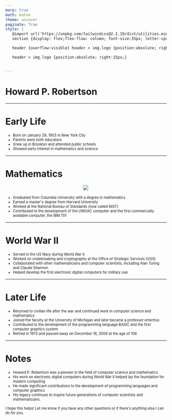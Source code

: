 ```yaml
---
marp: true
math: katex
theme: uncover
paginate: True
style: |
   @import url('https://unpkg.com/tailwindcss@2.2.19/dist/utilities.min.css');
   section {display: flex;flex-flow: column; font-size:35px; letter-spacing:1.4px;}

   header {overflow:visible} header > img.logo {position:absolute; right:15px;}

   header > img.logo {position:absolute; right:15px;}


---
```

<!-- backgroundColor: white -->
<!-- _class: lead -->

 # Howard P. Robertson

---
<style scoped>p,li {font-size:0.84em}</style>

 # Early Life

- Born on January 29, 1903 in New York City
- Parents were both educators
- Grew up in Brooklyn and attended public schools
- Showed early interest in mathematics and science

---
<style scoped>p,li {font-size:0.80em}</style>

 # Mathematics
<div style="display: flex; flex: 1 1 auto; flex-flow: row; min-height: 0"><div style="display: flex; flex: 1 1 auto; justify-content: center;min-height:0;min-width:0; margin-bottom:0.1em;;margin-right:0.15em">
<img style='object-fit: contain; max-height:100%; max-width:100%; background-color: rgba(0,0,0,0);' src='https://upload.wikimedia.org/wikipedia/commons/thumb/b/b3/Weyl-2.jpg/150px-Weyl-2.jpg'/>
</div>
</div>

- Graduated from Columbia University with a degree in mathematics
- Earned a master's degree from Harvard University
- Worked at the National Bureau of Standards (now called NIST)
- Contributed to the development of the UNIVAC computer and the first commercially available computer, the IBM 701

---
<style scoped>p,li {font-size:0.84em}</style>

 # World War II

- Served in the US Navy during World War II
- Worked on codebreaking and cryptography at the Office of Strategic Services (OSS)
- Collaborated with other mathematicians and computer scientists, including Alan Turing and Claude Shannon
- Helped develop the first electronic digital computers for military use

---
<style scoped>p,li {font-size:0.84em}</style>

 # Later Life
- Returned to civilian life after the war and continued work in computer science and mathematics
- Joined the faculty at the University of Michigan and later became a professor emeritus
- Contributed to the development of the programming language BASIC and the first computer graphics system
- Retired in 1973 and passed away on December 16, 2009 at the age of 106


---
<style scoped>p,li {font-size:0.80em}</style>

 # Notes
- Howard P. Robertson was a pioneer in the field of computer science and mathematics
- His work on electronic digital computers during World War II helped lay the foundation for modern computing
- He made significant contributions to the development of programming languages and computer graphics
- His legacy continues to inspire future generations of computer scientists and mathematicians.

I hope this helps! Let me know if you have any other questions or if there's anything else I can do for you.
